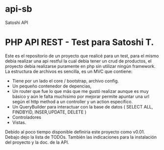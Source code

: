 # api-sb
Satoshi API



# PHP API REST - Test para Satoshi T.

Este es el repositorio de un proyecto que realicé para un test,  para el mismo debia realizar una api restful la cual debia tener un crud de productos, el proyecto debia realizarse puramente en php sin utilizar ningún framework.
La estructura de archivos es sencilla, es un MVC que contiene:

- Tiene por un lado el core / bootstrap, archivo config. 
- Un pequeño contenedor de depencias, 
- Un router que fue lo que más que me gustó realizar aunque es muy básico y aún le falta muchisimo por mejorar permite apuntar una url según el http method a un controller y un action especifico. 
- Un QueryBuilder para interactuar con la base de datos ( SELECT ALL, FINDBYID, INSER,UPDATE, DELETE )
- Controladores
- Vistas.

Debido al poco tiempo disponible definiria este proyecto como v0.01. Debajo dejo la lista de TODOs. También las indicaciones para la instalación del proyecto y la doc. de la API.


